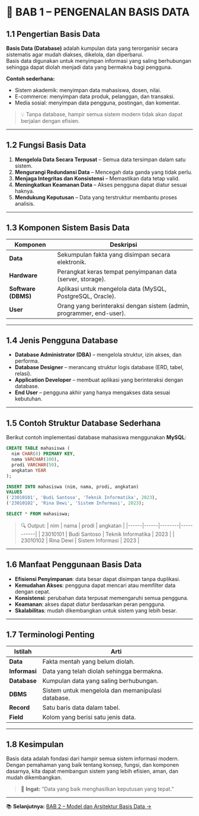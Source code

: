 # 🧠 BAB 1 – PENGENALAN BASIS DATA

## 1.1 Pengertian Basis Data
**Basis Data (Database)** adalah kumpulan data yang terorganisir secara sistematis agar mudah diakses, dikelola, dan diperbarui.  
Basis data digunakan untuk menyimpan informasi yang saling berhubungan sehingga dapat diolah menjadi data yang bermakna bagi pengguna.

**Contoh sederhana:**
- Sistem akademik: menyimpan data mahasiswa, dosen, nilai.  
- E-commerce: menyimpan data produk, pelanggan, dan transaksi.  
- Media sosial: menyimpan data pengguna, postingan, dan komentar.

> 💡 Tanpa database, hampir semua sistem modern tidak akan dapat berjalan dengan efisien.

---

## 1.2 Fungsi Basis Data
1. **Mengelola Data Secara Terpusat** – Semua data tersimpan dalam satu sistem.  
2. **Mengurangi Redundansi Data** – Mencegah data ganda yang tidak perlu.  
3. **Menjaga Integritas dan Konsistensi** – Memastikan data tetap valid.  
4. **Meningkatkan Keamanan Data** – Akses pengguna dapat diatur sesuai haknya.  
5. **Mendukung Keputusan** – Data yang terstruktur membantu proses analisis.

---

## 1.3 Komponen Sistem Basis Data
| Komponen | Deskripsi |
|-----------|------------|
| **Data** | Sekumpulan fakta yang disimpan secara elektronik. |
| **Hardware** | Perangkat keras tempat penyimpanan data (server, storage). |
| **Software (DBMS)** | Aplikasi untuk mengelola data (MySQL, PostgreSQL, Oracle). |
| **User** | Orang yang berinteraksi dengan sistem (admin, programmer, end-user). |

---

## 1.4 Jenis Pengguna Database
- **Database Administrator (DBA)** – mengelola struktur, izin akses, dan performa.  
- **Database Designer** – merancang struktur logis database (ERD, tabel, relasi).  
- **Application Developer** – membuat aplikasi yang berinteraksi dengan database.  
- **End User** – pengguna akhir yang hanya mengakses data sesuai kebutuhan.

---

## 1.5 Contoh Struktur Database Sederhana
Berikut contoh implementasi database mahasiswa menggunakan **MySQL**:

```sql
CREATE TABLE mahasiswa (
  nim CHAR(8) PRIMARY KEY,
  nama VARCHAR(100),
  prodi VARCHAR(50),
  angkatan YEAR
);

INSERT INTO mahasiswa (nim, nama, prodi, angkatan)
VALUES 
('23010101', 'Budi Santoso', 'Teknik Informatika', 2023),
('23010102', 'Rina Dewi', 'Sistem Informasi', 2023);

SELECT * FROM mahasiswa;
```

> 🔍 Output:
| nim | nama | prodi | angkatan |
|------|------|--------|-----------|
| 23010101 | Budi Santoso | Teknik Informatika | 2023 |
| 23010102 | Rina Dewi | Sistem Informasi | 2023 |

---

## 1.6 Manfaat Penggunaan Basis Data
- **Efisiensi Penyimpanan**: data besar dapat disimpan tanpa duplikasi.  
- **Kemudahan Akses**: pengguna dapat mencari atau memfilter data dengan cepat.  
- **Konsistensi**: perubahan data terpusat memengaruhi semua pengguna.  
- **Keamanan**: akses dapat diatur berdasarkan peran pengguna.  
- **Skalabilitas**: mudah dikembangkan untuk sistem yang lebih besar.

---

## 1.7 Terminologi Penting
| Istilah | Arti |
|----------|------|
| **Data** | Fakta mentah yang belum diolah. |
| **Informasi** | Data yang telah diolah sehingga bermakna. |
| **Database** | Kumpulan data yang saling berhubungan. |
| **DBMS** | Sistem untuk mengelola dan memanipulasi database. |
| **Record** | Satu baris data dalam tabel. |
| **Field** | Kolom yang berisi satu jenis data. |

---

## 1.8 Kesimpulan
Basis data adalah fondasi dari hampir semua sistem informasi modern.  
Dengan pemahaman yang baik tentang konsep, fungsi, dan komponen dasarnya, kita dapat membangun sistem yang lebih efisien, aman, dan mudah dikembangkan.

> 🧩 **Ingat:** “Data yang baik menghasilkan keputusan yang tepat.”

---

📚 **Selanjutnya:** [BAB 2 – Model dan Arsitektur Basis Data →](./bab2-model-dan-arsitektur.md)
